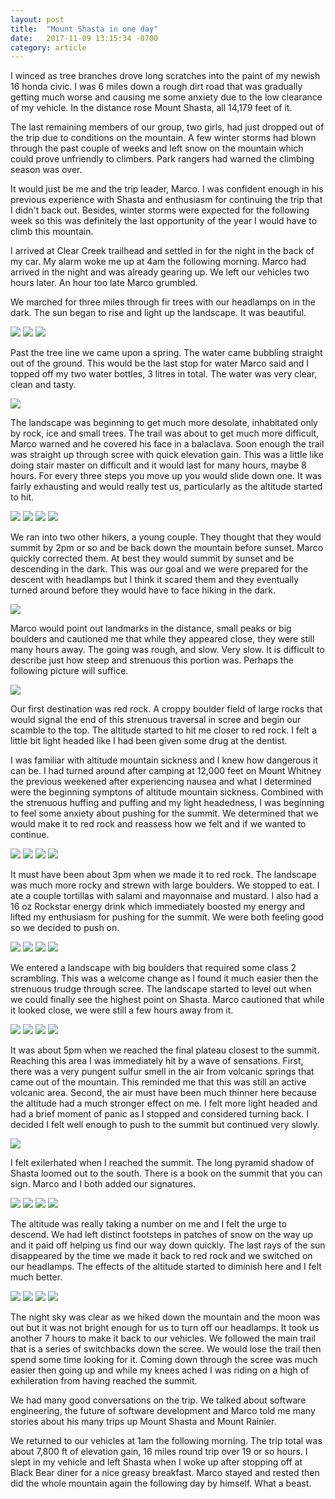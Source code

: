 ```yaml
---
layout: post
title:  "Mount Shasta in one day"
date:   2017-11-09 13:15:34 -0700
category: article
---
```


I winced as tree branches drove long scratches into the paint of my newish 16 honda civic. I was 6 miles down a rough dirt road that was gradually getting much worse and causing me some anxiety due to the low clearance of my vehicle. In the distance rose Mount Shasta, all 14,179 feet of it. 

The last remaining members of our group, two girls, had just dropped out of the trip due to conditions on the mountain. A few winter storms had blown through the past couple of weeks and left snow on the mountain which could prove unfriendly to climbers. Park rangers had warned the climbing season was over. 

It would just be me and the trip leader, Marco. I was confident enough in his previous experience with Shasta and enthusiasm for continuing the trip that I didn't back out. Besides, winter storms were expected for the following week so this was definitely the last opportunity of the year I would have to climb this mountain. 

I arrived at Clear Creek trailhead and settled in for the night in the back of my car. My alarm woke me up at 4am the following morning. Marco had arrived in the night and was already gearing up. We left our vehicles two hours later. An hour too late Marco grumbled.

We marched for three miles through fir trees with our headlamps on in the dark. The sun began to rise and light up the landscape. It was beautiful. 

<img src="/css/images/morning.jpg" class="left" />
<img src="/css/images/night.jpg" class="right" />
<img src="/css/images/morningmarco.jpg" />

Past the tree line we came upon a spring. The water came bubbling straight out of the ground. This would be the last stop for water Marco said and I topped off my two water bottles, 3 litres in total. The water was very clear, clean and tasty.

<img src="/css/images/spring.jpg" />

The landscape was beginning to get much more desolate, inhabitated only by rock, ice and small trees. The trail was about to get much more difficult, Marco warned and he covered his face in a balaclava. Soon enough the trail was straight up through scree with quick elevation gain. This was a little like doing stair master on difficult and it would last for many hours, maybe 8 hours. For every three steps you move up you would slide down one. It was fairly exhausting and would really test us, particularly as the altitude started to hit.

<img src="/css/images/balaclava.jpg" class="left" />
<img src="/css/images/scree.jpg" class="right" />
<img src="/css/images/marcoup.jpg" class="left" />
<img src="/css/images/up.jpg" class="right" />

<p style="clear:both;"></p>

We ran into two other hikers, a young couple. They thought that they would summit by 2pm or so and be back down the mountain before sunset. Marco quickly corrected them. At best they would summit by sunset and be descending in the dark. This was our goal and we were prepared for the descent with headlamps but I think it scared them and they eventually turned around before they would have to face hiking in the dark.

<img src="/css/images/travelers.jpg" />

Marco would point out landmarks in the distance, small peaks or big boulders and cautioned me that while they appeared close, they were still many hours away. The going was rough, and slow. Very slow. It is difficult to describe just how steep and strenuous this portion was. Perhaps the following picture will suffice.

<img src="/css/images/strenuous.jpg" />

Our first destination was red rock. A croppy boulder field of large rocks that would signal the end of this strenuous traversal in scree and begin our scamble to the top. The altitude started to hit me closer to red rock. I felt a little bit light headed like I had been given some drug at the dentist. 

I was familiar with altitude mountain sickness and I knew how dangerous it can be. I had turned around after camping at 12,000 feet on Mount Whitney the previous weekened after experiencing nausea and what I determined were the beginning symptons of altitude mountain sickness. Combined with the strenuous huffing and puffing and my light headedness, I was beginning to feel some anxiety about pushing for the summit. We determined that we would make it to red rock and reassess how we felt and if we wanted to continue.

<img src="/css/images/redclimbme.jpg" class="left" />
<img src="/css/images/redclimb3.jpg" class="right" />
<img src="/css/images/redclimb2.jpg" class="left" />
<img src="/css/images/redclimb.jpg" class="right" />

<p style="clear:both;"></p>

It must have been about 3pm when we made it to red rock. The landscape was much more rocky and strewn with large boulders. We stopped to eat. I ate a couple tortillas with salami and mayonnaise and mustard. I also had a 16 oz Rockstar energy drink which immediately boosted my energy and lifted my enthusiasm for pushing for the summit. We were both feeling good so we decided to push on.

<img src="/css/images/lookingdown.jpg" class="left" />
<img src="/css/images/lookingup.jpg" class="right" />
<img src="/css/images/clouds.jpg" class="left" />
<img src="/css/images/bigboulders.jpg" class="right" />

<p style="clear:both;"></p>

We entered a landscape with big boulders that required some class 2 scrambling. This was a welcome change as I found it much easier then the strenuous trudge through scree. The landscape started to level out when we could finally see the highest point on Shasta. Marco cautioned that while it looked close, we were still a few hours away from it.

<img src="/css/images/landscape.jpg" class="left" />
<img src="/css/images/summitindistance.jpg" class="right" />
<img src="/css/images/landscapewithsun.jpg" class="left" />
<img src="/css/images/landscapeselfie.jpg" class="right" />

<p style="clear:both;"></p>

It was about 5pm when we reached the final plateau closest to the summit. Reaching this area I was immediately hit by a wave of sensations. First, there was a very pungent sulfur smell in the air from volcanic springs that came out of the mountain. This reminded me that this was still an active volcanic area. Second, the air must have been much thinner here because the altitude had a much stronger effect on me. I felt more light headed and had a brief moment of panic as I stopped and considered turning back. I decided I felt well enough to push to the summit but continued very slowly. 

<img src="/css/images/shasta.jpg" />

I felt exilerhated when I reached the summit. The long pyramid shadow of Shasta loomed out to the south. There is a book on the summit that you can sign. Marco and I both added our signatures.

<img src="/css/images/pyramid.jpg" class="left" />
<img src="/css/images/north.jpg" class="right" />
<img src="/css/images/east.jpg" class="left" />
<img src="/css/images/book.jpg" class="right" />

<p style="clear:both;"></p>

The altitude was really taking a number on me and I felt the urge to descend. We had left distinct footsteps in patches of snow on the way up and it paid off helping us find our way down quickly. The last rays of the sun disappeared by the time we made it back to red rock and we switched on our headlamps. The effects of the altitude started to diminish here and I felt much better. 

<img src="/css/images/martian.jpg" class="left" />
<img src="/css/images/setting.jpg" class="right" />
<img src="/css/images/sunsetting.jpg" class="left" />
<img src="/css/images/redrockset.jpg" class="right" />

<p style="clear:both;"></p>

The night sky was clear as we hiked down the mountain and the moon was out but it was not bright enough for us to turn off our headlamps. It took us another 7 hours to make it back to our vehicles. We followed the main trail that is a series of switchbacks down the scree. We would lose the trail then spend some time looking for it. Coming down through the scree was much easier then going up and while my knees ached I was riding on a high of exhileration from having reached the summit.

We had many good conversations on the trip. We talked about software engineering, the future of software development and Marco told me many stories about his many trips up Mount Shasta and Mount Rainier.

We returned to our vehicles at 1am the following morning. The trip total was about 7,800 ft of elevation gain, 16 miles round trip over 19 or so hours. I slept in my vehicle and left Shasta when I woke up after stopping off at Black Bear diner for a nice greasy breakfast. Marco stayed and rested then did the whole mountain again the following day by himself. What a beast. 




